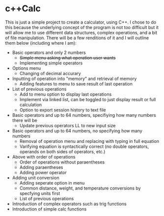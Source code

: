 # c++Calc
This is just a simple project to create a calculator, using C++. I chose to do this because the underlying concept of the program is not too difficult but it will allow me to use different data structures, complex operations, and a bit of file manipulation. There will be a few renditions of it and I will outline them below (including where I am):
  - Basic operators and only 2 numbers
    - ~~Simple menu asking what operation user wants~~
    - Implementing simple operators
  - Options menu
    - Changing of decimal accurary
  - Inputting of operation into "memory" and retrieval of memory
    - Adding features to menu to save result of last operation
  - List of previous operations
    - Add to menu option to display last operations
    - Implement via linked list, can be toggled to just display result or full calculation
    - Option to export session history to text file
  - Basic operators and up to 64 numbers, specifiying how many numbers there will be
    - Update previous operators LL to new input size
  - Basic operators and up to 64 numbers, no specifying how many numbers
    - Removal of operation menu and replacing with typing in full equation
    - Varifying equation is syntactically correct (no double operators, operands on both sides of operators, etc.)
  - Above with order of operations
    - Order of operations without paraentheses
    - Adding paraentheses
    - Adding power operator
  - Adding unit conversion
    - Adding seperate option in menu
    - Common distance, weight, and temperature conversions by specfying units first
    - List of previous operations
  - Introduction of complex operators such as trig functions
  - Introduction of simple calc functions

